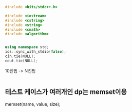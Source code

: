 ```cpp
#include <bits/stdc++.h>

#include <iostream>
#include <cstring>
#include <string>
#include <cmath>
#include <algorithm>


using namespace std;
ios::sync_with_stdio(false);
cin.tie(NULL);
cout.tie(NULL);
```



10진법 -> N진법
```cpp

```


## 테스트 케이스가 여러개인 dp는 memset이용
memset(name, value, size);
